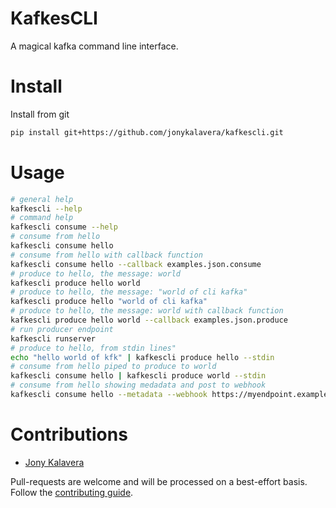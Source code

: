 ﻿# KafkesCLI

A magical kafka command line interface.

# Install

Install from git

```sh
pip install git+https://github.com/jonykalavera/kafkescli.git
```

# Usage

```bash
# general help
kafkescli --help
# command help
kafkescli consume --help
# consume from hello
kafkescli consume hello
# consume from hello with callback function
kafkescli consume hello --callback examples.json.consume
# produce to hello, the message: world
kafkescli produce hello world
# produce to hello, the message: "world of cli kafka"
kafkescli produce hello "world of cli kafka"
# produce to hello, the message: world with callback function
kafkescli produce hello world --callback examples.json.produce
# run producer endpoint
kafkescli runserver
# produce to hello, from stdin lines"
echo "hello world of kfk" | kafkescli produce hello --stdin
# consume from hello piped to produce to world
kafkescli consume hello | kafkescli produce world --stdin
# consume from hello showing medadata and post to webhook
kafkescli consume hello --metadata --webhook https://myendpoint.example.com
```

# Contributions

* [Jony Kalavera](https://github.com/jonykalavera)

Pull-requests are welcome and will be processed on a best-effort basis.
Follow the [contributing guide](CONTRIBUTING.md).
